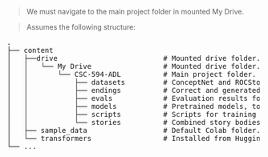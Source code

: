> We must navigate to the main project folder in mounted My Drive. 

> Assumes the following structure:
<pre>.
├── content
│   ├──drive                         # Mounted drive folder.
│   │   └── My Drive                 # Mounted drive folder.
│   │       └── CSC-594-ADL          # Main project folder.
│   │           ├── datasets         # ConceptNet and ROCStories.
│   │           ├── endings          # Correct and generated endings per model.
│   │           ├── evals            # Evaluation results for stories and endings per model.
│   │           ├── models           # Pretrained models, tokenizers, vocabulary, etc.
│   │           ├── scripts          # Scripts for training and generation.
│   │           └── stories          # Combined story bodies and generated endings per model.
│   ├── sample_data                  # Default Colab folder.
│   └── transformers                 # Installed from HuggingFace.
└── ...
</pre>
